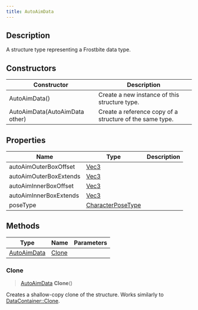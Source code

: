 ```yaml
---
title: AutoAimData
---
```

## Description

A structure type representing a Frostbite data type.

## Constructors

| Constructor                    | Description                                              |
| ------------------------------ | -------------------------------------------------------- |
| AutoAimData()                  | Create a new instance of this structure type.            |
| AutoAimData(AutoAimData other) | Create a reference copy of a structure of the same type. |

## Properties

| Name                   | Type                                   | Description |
| ---------------------- | -------------------------------------- | ----------- |
| autoAimOuterBoxOffset  | [Vec3](/vext/ref/shared/class/Vec3)      |             |
| autoAimOuterBoxExtends | [Vec3](/vext/ref/shared/class/Vec3)      |             |
| autoAimInnerBoxOffset  | [Vec3](/vext/ref/shared/class/Vec3)      |             |
| autoAimInnerBoxExtends | [Vec3](/vext/ref/shared/class/Vec3)      |             |
| poseType               | [CharacterPoseType](CharacterPoseType) |             |

## Methods

| Type                       | Name            | Parameters |
| -------------------------- | --------------- | ---------- |
| [AutoAimData](AutoAimData) | [Clone](#clone) |            |

### Clone

> [AutoAimData](AutoAimData) **Clone**()

Creates a shallow-copy clone of the structure. Works similarly to [DataContainer::Clone](/vext/ref/shared/class/datacontainer#clone).
